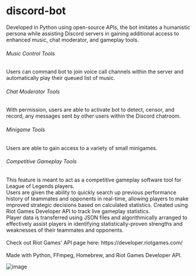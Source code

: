 # discord-bot
Developed in Python using open-source APIs, the bot imitates a humanistic persona while assisting Discord servers in gaining additional access to enhanced music, chat moderator, and gameplay tools. 
<br />
<h6>Music Control Tools</h6> Users can command bot to join voice call channels within the server and automatically play their queued list of music.
<br />
<h6>Chat Moderator Tools</h6> With permission, users are able to activate bot to detect, censor, and record, any messages sent by other users within the Discord chatroom.
<br />
<h6>Minigame Tools</h6> Users are able to gain access to a variety of small minigames. 
<br />
<h6>Competitive Gameplay Tools</h6> This feature is meant to act as a competitive gameplay software tool for League of Legends players. 
<br />
Users are given the ability to quickly search up previous performance history of teammates and opponents in real-time, allowing players to make improved strategic decisions based on calculated statistics. Created using Riot Games Developer API to track live gameplay statistics. 
<br />
Player data is transferred using JSON files and algorithmically arranged to effectively assist players in identifying statistically-proven strengths and weaknesses of their teammates and opponents. 
<br />
<br />
Check out Riot Games' API page here: https://developer.riotgames.com/
<br />
<br />
Made with Python, FFmpeg, Homebrew, and Riot Games Developer API.

![image](https://user-images.githubusercontent.com/39476859/149652355-a59c8012-99db-4ede-84bd-591285ff1151.png)


